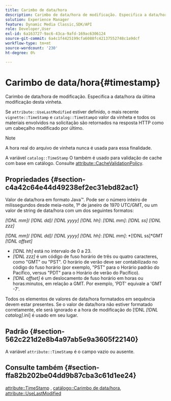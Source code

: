 ```yaml
---
title: Carimbo de data/hora
description: Carimbo de data/hora de modificação. Especifica a data/hora da última modificação desta vinheta.
solution: Experience Manager
feature: Dynamic Media Classic,SDK/API
role: Developer,User
exl-id: 6a163727-9ac6-43ca-9afd-169ac6306124
source-git-commit: 6a4c1f4425199cfa6088fc42137552748c1a9dcf
workflow-type: tm+mt
source-wordcount: '230'
ht-degree: 0%

---
```


# Carimbo de data/hora{#timestamp}

Carimbo de data/hora de modificação. Especifica a data/hora da última modificação desta vinheta.

Se `attribute::UseLastModified` estiver definido, o mais recente `vignette::TimeStamp` e `catalog::TimeStamp`o valor da vinheta e todos os materiais envolvidos na solicitação são retornados na resposta HTTP como um cabeçalho modificado por último.

>[!NOTE]
>
>A hora real do arquivo de vinheta nunca é usada para essa finalidade.

A variável `catalog::TimeStamp` O também é usado para validação de cache com base em catálogo. Consulte [attribute::CacheValidationPolicy](/help/aem-is-ir-api/ir-api/material-cat/image-rendering-api-ref/c-ir-material-catalog/c-ir-attributes-reference/r-ir-cachevalidationpolicy.md).

## Propriedades {#section-c4a42c64e44d49238ef2ec31ebd82ac1}

Valor de data/hora em formato Java™. Pode ser o número inteiro de milissegundos desde meia-noite, 1º de janeiro de 1970 UTC/GMT, ou um valor de string de data/hora com um dos seguintes formatos:

*[!DNL mm]*/ *[!DNL dd]*/ *[!DNL yyyy]* *[!DNL hh]*: *[!DNL mm]*: *[!DNL ss]* *[!DNL zzz]*

*[!DNL mm]*/ *[!DNL dd]*/ *[!DNL yyyy]* *[!DNL hh]*: *[!DNL mm]*: *[!DNL ss]*GMT *[!DNL offset]*

* *[!DNL hh]* está no intervalo de 0 a 23.
* *[!DNL zzz]* é um código de fuso horário de três ou quatro caracteres, como &quot;GMT&quot; ou &quot;PST&quot;. O horário de verão deve ser contabilizado no código do fuso horário (por exemplo, &quot;PST&quot; para o Horário padrão do Pacífico, versus &quot;PDT&quot; para o Horário de verão do Pacífico).
* *[!DNL offset]* é um deslocamento de fuso horário em horas ou horas:minutos, em relação a GMT. Por exemplo, &#39;PDT&#39; equivale a &#39;GMT -7&#39;.

Todos os elementos de valores de data/hora formatados em sequência devem estar presentes. Se o valor de data/hora não estiver formatado corretamente, ele será ignorado e a hora de modificação do [!DNL *[!DNL catalog]*.ini] é usado em seu lugar.

## Padrão {#section-562c221d2e8b4a97ab5e9a3605f22140}

A variável `attribute::TimeStamp` é o campo vazio ou ausente.

## Consulte também {#section-ffa82b202be04dd9b87cba3c61d1ee24}

[attribute::TimeStamp](../../../../../ir-api/material-cat/image-rendering-api-ref/c-ir-material-catalog/c-ir-attributes-reference/r-ir-timestamp.md#reference-8373ad4ee03d4e4b9a8fc96cf42b3181) , [catálogo::Carimbo de data/hora](../../../../../ir-api/material-cat/image-rendering-api-ref/c-ir-material-catalog/c-ir-material-data-reference/r-ir-timestamp-dataref.md#reference-6daf7973dc4f4b4e9e8165756db7c319), [attribute::UseLastModified](../../../../../ir-api/material-cat/image-rendering-api-ref/c-ir-material-catalog/c-ir-attributes-reference/r-ir-uselastmodified.md#reference-d2ab628c9e004fedbd38324866dbca1d)
